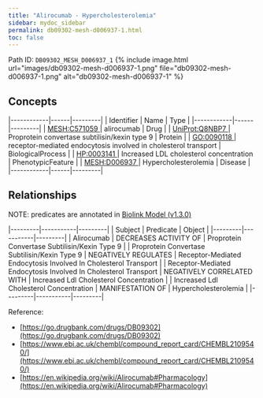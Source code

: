 ```yaml
---
title: "Alirocumab - Hypercholesterolemia"
sidebar: mydoc_sidebar
permalink: db09302-mesh-d006937-1.html
toc: false 
---
```



Path ID: `DB09302_MESH_D006937_1`
{% include image.html url="images/db09302-mesh-d006937-1.png" file="db09302-mesh-d006937-1.png" alt="db09302-mesh-d006937-1" %}

## Concepts

|------------|------|---------|
| Identifier | Name | Type    |
|------------|------|---------|
| <a href="https://identifiers.org/MESH:C571059">MESH:C571059 </a> | alirocumab | Drug |
| <a href="https://identifiers.org/UniProt:Q8NBP7">UniProt:Q8NBP7 </a> | Proprotein convertase subtilisin/kexin type 9 | Protein |
| <a href="https://identifiers.org/GO:0090118">GO:0090118 </a> | receptor-mediated endocytosis involved in cholesterol transport | BiologicalProcess |
| <a href="https://identifiers.org/HP:0003141">HP:0003141 </a> | Increased LDL cholesterol concentration | PhenotypicFeature |
| <a href="https://identifiers.org/MESH:D006937">MESH:D006937 </a> | Hypercholesterolemia | Disease |
|------------|------|---------|

## Relationships


NOTE: predicates are annotated in <a href="https://github.com/biolink/biolink-model/releases/tag/v1.3.0">Biolink Model (v1.3.0)</a>

|---------|-----------|---------|
| Subject | Predicate | Object  |
|---------|-----------|---------|
| Alirocumab | DECREASES ACTIVITY OF | Proprotein Convertase Subtilisin/Kexin Type 9 |
| Proprotein Convertase Subtilisin/Kexin Type 9 | NEGATIVELY REGULATES | Receptor-Mediated Endocytosis Involved In Cholesterol Transport |
| Receptor-Mediated Endocytosis Involved In Cholesterol Transport | NEGATIVELY CORRELATED WITH | Increased Ldl Cholesterol Concentration |
| Increased Ldl Cholesterol Concentration | MANIFESTATION OF | Hypercholesterolemia |
|---------|-----------|---------|

Reference: 
  - [https://go.drugbank.com/drugs/DB09302](https://go.drugbank.com/drugs/DB09302)
  - [https://www.ebi.ac.uk/chembl/compound_report_card/CHEMBL2109540/](https://www.ebi.ac.uk/chembl/compound_report_card/CHEMBL2109540/)
  - [https://en.wikipedia.org/wiki/Alirocumab#Pharmacology](https://en.wikipedia.org/wiki/Alirocumab#Pharmacology)
